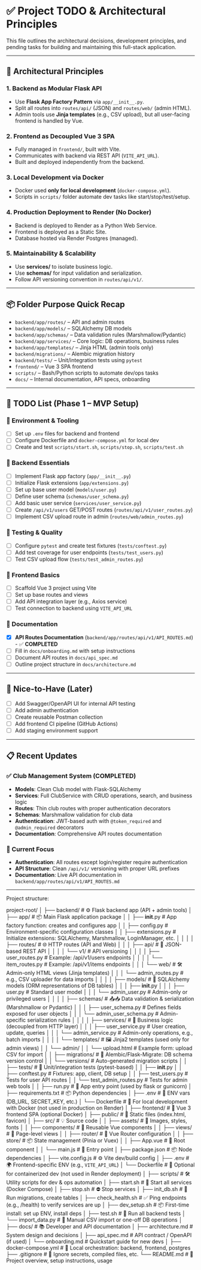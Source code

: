 # ✅ Project TODO & Architectural Principles

This file outlines the architectural decisions, development principles, and pending tasks for building and maintaining this full-stack application.

---

## 🧭 Architectural Principles

### 1. **Backend as Modular Flask API**
- Use **Flask App Factory Pattern** via `app/__init__.py`.
- Split all routes into `routes/api/` (JSON) and `routes/web/` (admin HTML).
- Admin tools use **Jinja templates** (e.g., CSV upload), but all user-facing frontend is handled by Vue.

### 2. **Frontend as Decoupled Vue 3 SPA**
- Fully managed in `frontend/`, built with Vite.
- Communicates with backend via REST API (`VITE_API_URL`).
- Built and deployed independently from the backend.

### 3. **Local Development via Docker**
- Docker used **only for local development** (`docker-compose.yml`).
- Scripts in `scripts/` folder automate dev tasks like start/stop/test/setup.

### 4. **Production Deployment to Render (No Docker)**
- Backend is deployed to Render as a Python Web Service.
- Frontend is deployed as a Static Site.
- Database hosted via Render Postgres (managed).

### 5. **Maintainability & Scalability**
- Use **services/** to isolate business logic.
- Use **schemas/** for input validation and serialization.
- Follow API versioning convention in `routes/api/v1/`.

---

## 📦 Folder Purpose Quick Recap

- `backend/app/routes/` – API and admin routes
- `backend/app/models/` – SQLAlchemy DB models
- `backend/app/schemas/` – Data validation rules (Marshmallow/Pydantic)
- `backend/app/services/` – Core logic: DB operations, business rules
- `backend/app/templates/` – Jinja HTML (admin tools only)
- `backend/migrations/` – Alembic migration history
- `backend/tests/` – Unit/integration tests using `pytest`
- `frontend/` – Vue 3 SPA frontend
- `scripts/` – Bash/Python scripts to automate dev/ops tasks
- `docs/` – Internal documentation, API specs, onboarding

---

## 📌 TODO List (Phase 1 – MVP Setup)

### 🔧 Environment & Tooling
- [ ] Set up `.env` files for backend and frontend
- [ ] Configure Dockerfile and `docker-compose.yml` for local dev
- [ ] Create and test `scripts/start.sh`, `scripts/stop.sh`, `scripts/test.sh`

### 🧱 Backend Essentials
- [ ] Implement Flask app factory (`app/__init__.py`)
- [ ] Initialize Flask extensions (`app/extensions.py`)
- [ ] Set up base user model (`models/user.py`)
- [ ] Define user schema (`schemas/user_schema.py`)
- [ ] Add basic user service (`services/user_service.py`)
- [ ] Create `/api/v1/users` GET/POST routes (`routes/api/v1/user_routes.py`)
- [ ] Implement CSV upload route in admin (`routes/web/admin_routes.py`)

### 🧪 Testing & Quality
- [ ] Configure `pytest` and create test fixtures (`tests/conftest.py`)
- [ ] Add test coverage for user endpoints (`tests/test_users.py`)
- [ ] Test CSV upload flow (`tests/test_admin_routes.py`)

### 🎨 Frontend Basics
- [ ] Scaffold Vue 3 project using Vite
- [ ] Set up base routes and views
- [ ] Add API integration layer (e.g., Axios service)
- [ ] Test connection to backend using `VITE_API_URL`

### 📄 Documentation
- [x] **API Routes Documentation** (`backend/app/routes/api/v1/API_ROUTES.md`) - ✅ **COMPLETED**
- [ ] Fill in `docs/onboarding.md` with setup instructions
- [ ] Document API routes in `docs/api_spec.md`
- [ ] Outline project structure in `docs/architecture.md`

---

## 🧠 Nice-to-Have (Later)
- [ ] Add Swagger/OpenAPI UI for internal API testing
- [ ] Add admin authentication
- [ ] Create reusable Postman collection
- [ ] Add frontend CI pipeline (GitHub Actions)
- [ ] Add staging environment support

---

## 📋 Recent Updates

### ✅ Club Management System (COMPLETED)
- **Models**: Clean Club model with Flask-SQLAlchemy
- **Services**: Full ClubService with CRUD operations, search, and business logic
- **Routes**: Thin club routes with proper authentication decorators
- **Schemas**: Marshmallow validation for club data
- **Authentication**: JWT-based auth with `@token_required` and `@admin_required` decorators
- **Documentation**: Comprehensive API routes documentation

### 🔄 Current Focus
- **Authentication**: All routes except login/register require authentication
- **API Structure**: Clean `/api/v1/` versioning with proper URL prefixes
- **Documentation**: Live API documentation in `backend/app/routes/api/v1/API_ROUTES.md`

---
Project structure:

project-root/
│
├── backend/                           # ⚙️ Flask backend app (API + admin tools)
│   ├── app/                           # 📦 Main Flask application package
│   │   ├── __init__.py                # App factory function: creates and configures app
│   │   ├── config.py                  # Environment-specific configuration classes
│   │   ├── extensions.py              # Initialize extensions: SQLAlchemy, Marshmallow, LoginManager, etc.
│   │
│   │   ├── routes/                    # 🌐 HTTP routes (API and Web)
│   │   │   ├── api/                   # 🧩 JSON-based REST API
│   │   │   │   └── v1/                # API versioning
│   │   │   │       ├── user_routes.py        # Example: /api/v1/users endpoints
│   │   │   │       └── item_routes.py        # Example: /api/v1/items endpoints
│   │   │   └── web/                   # 🛠 Admin-only HTML views (Jinja templates)
│   │   │       └── admin_routes.py           # e.g., CSV uploader for data imports
│   │
│   │   ├── models/                    # 🧬 SQLAlchemy models (ORM representations of DB tables)
│   │   │   ├── __init__.py
│   │   │   ├── user.py                       # Standard user model
│   │   │   └── admin_user.py                 # Admin-only or privileged users
│   │
│   │   ├── schemas/                   # 📤📥 Data validation & serialization (Marshmallow or Pydantic)
│   │   │   ├── user_schema.py                # Defines fields exposed for user objects
│   │   │   └── admin_user_schema.py          # Admin-specific serialization rules
│   │
│   │   ├── services/                  # 🧠 Business logic (decoupled from HTTP layer)
│   │   │   ├── user_service.py               # User creation, update, queries
│   │   │   └── admin_service.py              # Admin-only operations, e.g., batch imports
│   │
│   │   └── templates/                # 🖼 Jinja2 templates (used only for admin views)
│   │       └── admin/
│   │           └── upload.html              # Example form: upload CSV for import
│
│   ├── migrations/                   # 🧱 Alembic/Flask-Migrate: DB schema version control
│   │   └── versions/                        # Auto-generated migration scripts
│
│   ├── tests/                        # 🧪 Unit/integration tests (pytest-based)
│   │   ├── __init__.py
│   │   ├── conftest.py                      # Fixtures: app, client, DB setup
│   │   ├── test_users.py                   # Tests for user API routes
│   │   └── test_admin_routes.py            # Tests for admin web tools
│
│   ├── run.py                        # 🚀 App entry point (used by flask or gunicorn)
│   ├── requirements.txt              # 📦 Python dependencies
│   ├── .env                          # 🔐 ENV vars (DB_URL, SECRET_KEY, etc.)
│   └── Dockerfile                    # 🐳 For local development with Docker (not used in production on Render)
│
├── frontend/                         # 🎨 Vue 3 frontend SPA (optional Docker)
│   ├── public/                       # 📁 Static files (index.html, favicon)
│   ├── src/                          # 💡 Source code
│   │   ├── assets/                   # 🎨 Images, styles, fonts
│   │   ├── components/               # 🧩 Reusable Vue components
│   │   ├── views/                    # 📄 Page-level views
│   │   ├── router/                   # 🔀 Vue Router configuration
│   │   ├── store/                    # 📦 State management (Pinia or Vuex)
│   │   ├── App.vue                   # 🧱 Root component
│   │   └── main.js                   # 🚪 Entry point
│   ├── package.json                  # 📦 Node dependencies
│   ├── vite.config.js                # ⚙️ Vite dev/build config
│   ├── .env                          # 🌍 Frontend-specific ENV (e.g., `VITE_API_URL`)
│   └── Dockerfile                    # 🐳 Optional for containerized dev (not used in Render deployment)
│
├── scripts/                          # 🛠 Utility scripts for dev & ops automation
│   ├── start.sh                      # 🔄 Start all services (Docker Compose)
│   ├── stop.sh                       # ⛔ Stop services
│   ├── init_db.sh                    # 🧱 Run migrations, create tables
│   ├── check_health.sh               # ✅ Ping endpoints (e.g., /health) to verify services are up
│   ├── dev_setup.sh                  # 📦 First-time install: set up ENV, install deps
│   ├── test.sh                       # 🧪 Run all backend tests
│   └── import_data.py                # 📂 Manual CSV import or one-off DB operations
│
├── docs/                             # 📚 Developer and API documentation
│   ├── architecture.md               # System design and decisions
│   ├── api_spec.md                   # API contract / OpenAPI (if used)
│   └── onboarding.md                 # Quickstart guide for new devs
│
├── docker-compose.yml                # 🐳 Local orchestration: backend, frontend, postgres
├── .gitignore                        # 🙈 Ignore secrets, compiled files, etc.
└── README.md                         # 📘 Project overview, setup instructions, usage